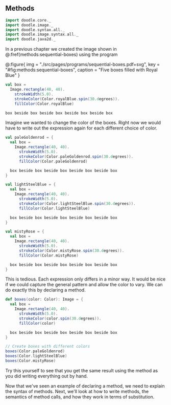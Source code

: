 ## Methods

```scala mdoc:invisible
import doodle.core._
import doodle.image._
import doodle.syntax.all._
import doodle.image.syntax.all._
import doodle.java2d._
```

In a previous chapter we created the image shown in @:fref(methods:sequential-boxes) using the program

@:figure{ img = "./src/pages/programs/sequential-boxes.pdf+svg", key = "#fig:methods:sequential-boxes", caption = "Five boxes filled with Royal Blue" }

```scala mdoc:silent
val box =
  Image.rectangle(40, 40).
    strokeWidth(5.0).
    strokeColor(Color.royalBlue.spin(30.degrees)).
    fillColor(Color.royalBlue)

box beside box beside box beside box beside box
```

Imagine we wanted to change the color of the boxes.
Right now we would have to write out the expression again for each different choice of color.

```scala mdoc:silent
val paleGoldenrod = {
  val box =
    Image.rectangle(40, 40).
      strokeWidth(5.0).
      strokeColor(Color.paleGoldenrod.spin(30.degrees)).
      fillColor(Color.paleGoldenrod)

  box beside box beside box beside box beside box
}

val lightSteelBlue = {
  val box =
    Image.rectangle(40, 40).
      strokeWidth(5.0).
      strokeColor(Color.lightSteelBlue.spin(30.degrees)).
      fillColor(Color.lightSteelBlue)

  box beside box beside box beside box beside box
}

val mistyRose = {
  val box =
    Image.rectangle(40, 40).
      strokeWidth(5.0).
      strokeColor(Color.mistyRose.spin(30.degrees)).
      fillColor(Color.mistyRose)

  box beside box beside box beside box beside box
}
```

This is tedious.
Each expression only differs in a minor way.
It would be nice if we could capture the general pattern and allow the color to vary.
We can do exactly this by declaring a method.

```scala mdoc:silent
def boxes(color: Color): Image = {
  val box =
    Image.rectangle(40, 40).
      strokeWidth(5.0).
      strokeColor(color.spin(30.degrees)).
      fillColor(color)

  box beside box beside box beside box beside box
}

// Create boxes with different colors
boxes(Color.paleGoldenrod)
boxes(Color.lightSteelBlue)
boxes(Color.mistyRose)
```

Try this yourself to see that you get the same result using the method as you did writing everything out by hand.

Now that we've seen an example of declaring a method, we need to explain the syntax of methods. Next, we'll look at how to write methods, the semantics of method calls, and how they work in terms of substitution.
